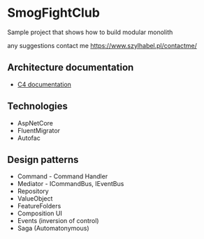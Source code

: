 # SmogFightClub
Sample project that shows how to build modular monolith

any suggestions contact me https://www.szylhabel.pl/contactme/

## Architecture documentation
- [C4 documentation](https://github.com/mr0zek/SmogFightClub/blob/master/c4.md)

## Technologies
- AspNetCore 
- FluentMigrator 
- Autofac


  
## Design patterns
- Command - Command Handler
- Mediator - ICommandBus, IEventBus
- Repository
- ValueObject
- FeatureFolders
- Composition UI
- Events (inversion of control)
- Saga (Automatonymous)
